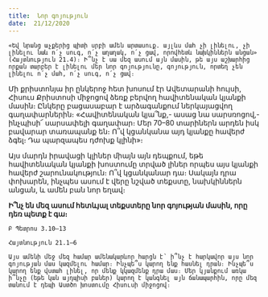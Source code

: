 ```yaml
---
title:  Նոր գոյություն
date:  21/12/2020
---
```


`«Եվ նրանց աչքերից պիտի սրբի ամեն արտասուք. այլևս մահ չի լինելու, չի լինելու նաև ո՛չ սուգ, ո՛չ աղաղակ, ո՛չ ցավ, որովհետև նախկիններն անցան» (Հայտնություն 21.4)։ Ի՞նչ է սա մեզ ասում այն մասին, թե այս աշխարհից որքան տարբեր է լինելու մեր նոր գոյությունը, գոյություն, որտեղ չեն լինելու ո՛չ մահ, ո՛չ սուգ, ո՛չ ցավ։`

Մի քրիստոնյա իր ընկերոջ հետ խոսում էր Ավետարանի հույսի, Հիսուս Քրիստոսի միջոցով ձեռք բերվող հավիտենական կյանքի մասին։ Ընկերը բացասաբար է արձագանքում ներկայացվող գաղափարներին։ «Հավիտենական կյա՞նք,- ասաց նա սարսռոցով,- ինչպիսի՜ սարսափելի գաղափար։ Մեր 70–80 տարիներն արդեն իսկ բավարար տառապանք են։ Ո՞վ կցանկանա այդ կյանքը հավերժ ձգել։ Դա պարզապես դժոխք կլինի»։

Այս մարդն իրավացի կլիներ միայն այն դեպքում, եթե հավիտենական կյանքի խոստումը տրված լիներ որպես այս կյանքի հավերժ շարունակություն։ Ո՞վ կցանկանար դա։ Սակայն դրա փոխարեն, ինչպես ասում է վերը նշված տեքստը, նախկիններն անցան, և ամեն բան նոր եղավ։

**Ի՞նչ են մեզ ասում հետևյալ տեքստերը նոր գոյության մասին, որը դեռ պետք է գա։**

`Բ Պետրոս 3.10–13`

`Հայտնություն 21.1–6`

`Այս ամենի մեջ մեզ համար ամենակարևոր հարցն է՝ ի՞նչ է հարկավոր այս նոր գոյության մաս կազմելու համար։ Ինչպե՞ս կարող ենք հասնել դրան։ Ինչպե՞ս կարող ենք վստահ լինել, որ մենք կկազմենք դրա մաս։ Մեր կյանքում առկա ի՞նչը (եթե կան այդպիսի բաներ) կարող է կանգնել այն ճանապարհին, որը մեզ տանում է դեպի Աստծո խոստումը Հիսուսի միջոցով։`